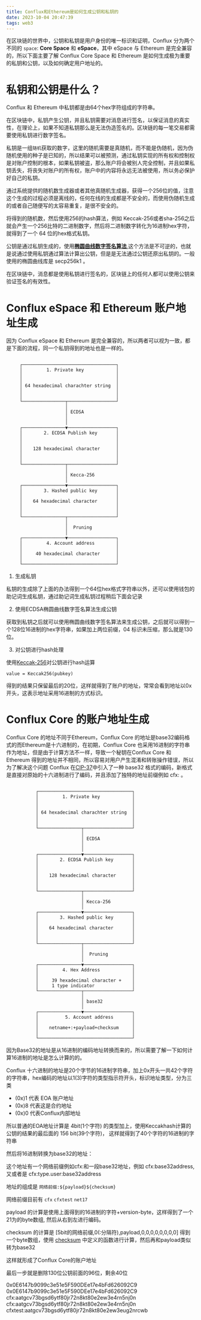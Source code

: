 ```yaml
---
title: Conflux和Ethereum是如何生成公钥和私钥的
date: 2023-10-04 20:47:39
tags: web3
---
```


在区块链的世界中，公钥和私钥是用户身份的唯一标识和证明，Conflux 分为两个不同的 `space`: **Core Space** 和 **eSpace**，其中 eSpace 与 Ethereum 是完全兼容的，所以下面主要了解 Conflux Core Space 和 Ethereum 是如何生成极为重要的私钥和公钥，以及如何确定用户地址的。
<!-- more -->
# 私钥和公钥是什么？

Conflux 和 Ethereum 中私钥都是由64个hex字符组成的字符串。

在区块链中，私钥产生公钥，并且私钥需要对消息进行签名，以保证消息的真实性，在理论上，如果不知道私钥那么是无法伪造签名的。区块链的每一笔交易都需要使用私钥进行数字签名。

私钥是一组`随机`获取的数字，这里的随机需要是真随机，而不能是伪随机，因为伪随机使用的种子是已知的，所以结果可以被预测，通过私钥实现的所有权和控制权是对账户控制的根本，如果私钥被盗，那么账户将会被别人完全控制，并且如果私钥丢失，将丧失对账户的所有权，账户中的内容将永远无法被使用，所以务必保护好自己的私钥。

通过系统提供的随机数生成器或者其他真随机生成器，获得一个256位的值，注意这个生成的过程必须是离线的，任何在线的生成都是不安全的，而使用伪随机生成的或者自己随便写的太容易重复，是很不安全的。

将得到的随机数，然后使用256的hash算法，例如 Keccak-256或者sha-256之后就会产生一个256比特的二进制数字，然后将二进制数字转化为16进制hex字符，就得到了一个 64 位的hex格式私钥。

公钥是通过私钥生成的，使用[**椭圆曲线数字签名算法**](https://en.wikipedia.org/wiki/Elliptic_Curve_Digital_Signature_Algorithm),这个方法是不可逆的，也就是说通过使用私钥通过算法计算出公钥，但是是无法通过公钥还原出私钥的。一般使用的椭圆曲线库是 secp256k1 。

在区块链中，消息都是使用私钥进行签名的，区块链上的任何人都可以使用公钥来验证签名的有效性。

# Conflux eSpace 和 Ethereum 账户地址生成

因为 Conflux eSpace 和 Ethereum 是完全兼容的，所以两者可以视为一致，都是下面的流程，同一个私钥得到的地址也是一样的。

```text

     ┌───────────────────────────────────┐
     │         1. Private key            │
     │                                   │
     │                                   │
     │ 64 hexadecimal charachter string  │
     │                                   │
     │                                   │
     └────────────────┬──────────────────┘
                      │
                      │ ECDSA
                      │
                      │
     ┌────────────────▼──────────────────┐
     │        2. ECDSA Publish key       │
     │                                   │
     │                                   │
     │    128 hexadecimal character      │
     │                                   │
     │                                   │
     └────────────────┬──────────────────┘
                      │
                      │ Kecca-256
                      │
     ┌────────────────▼──────────────────┐
     │        3. Hashed public key       │
     │                                   │
     │    64 hexadecimal character       │
     │                                   │
     │                                   │
     └────────────────┬──────────────────┘
                      │
                      │  Pruning
                      │
     ┌────────────────▼──────────────────┐
     │         4. Account address        │
     │                                   │
     │     40 hexadecimal character      │
     │                                   │
     └───────────────────────────────────┘
```

1.  生成私钥

私钥的生成除了上面的办法得到一个64位hex格式字符串以外，还可以使用钱包的助记词生成私钥，通过助记词生成私钥过程稍后下面会记录

2.  使用ECDSA椭圆曲线数字签名算法生成公钥

获取到私钥之后就可以使用椭圆曲线数字签名算法来生成公钥，之后就可以得到一个128位16进制的hex字符串，如果加上两位前缀，04 标识未压缩，那么就是130位。

3. 对公钥进行hash处理

使用[Keccak-256](https://en.wikipedia.org/wiki/SHA-3)对公钥进行hash运算

```text
value = Keccak256(pubkey)
```

得到的结果只保留最后的20位，这样就得到了账户的地址，常常会看到地址以0x开头，这表示地址采用16进制的方式标识。

# Conflux Core 的账户地址生成

Conflux Core 的地址不同于Ethereum，Conflux Core 的地址是base32编码格式的而Ethereum是十六进制的，在初期，Conflux Core 也采用16进制的字符串作为地址，但是由于计算方法不一样，导致一个秘钥在Conflux Core 和 Ethereum 得到的地址并不相同，所以容易对用户产生混淆和转账操作错误，所以为了解决这个问题 Conflux 在[CIP-37](https://github.com/Conflux-Chain/CIPs/blob/master/CIPs/cip-37.md)中引入了一种 base32 格式的编码，新格式是直接对原始的十六进制进行了编码，并且添加了独特的地址前缀例如 cfx: 。

```text

           ┌───────────────────────────────────┐
           │         1. Private key            │
           │                                   │
           │                                   │
           │ 64 hexadecimal charachter string  │
           │                                   │
           │                                   │
           └────────────────┬──────────────────┘
                            │
                            │ ECDSA
                            │
                            │
           ┌────────────────▼──────────────────┐
           │        2. ECDSA Publish key       │
           │                                   │
           │                                   │
           │    128 hexadecimal character      │
           │                                   │
           │                                   │
           └────────────────┬──────────────────┘
                            │
                            │ Kecca-256
                            │
           ┌────────────────▼──────────────────┐
           │        3. Hashed public key       │
           │                                   │
           │    64 hexadecimal character       │
           │                                   │
           │                                   │
           └────────────────┬──────────────────┘
                            │
                            │  Pruning
                            │
           ┌────────────────▼──────────────────┐
           │         4. Hex Address            │
           │                                   │
           │     39 hexadecimal character +    │
           │     1 type indicator              │
           └────────────────┬──────────────────┘
                            │
                            │ base32
                            │
           ┌────────────────▼──────────────────┐
           │          5. Account address       │
           │                                   │
           │    netname+:+payload+checksum     │
           │                                   │
           └───────────────────────────────────┘

```

因为Base32的地址是从16进制的编码地址转换而来的，所以需要了解一下如何计算16进制的地址是怎么计算的的。

Conflux 十六进制的地址是20个字节的16进制字符串，加上0x开头一共42个字符的字符串，hex编码的地址以1(3)字符的类型指示符开头，标识地址类型，分为三类

- (0x)1 代表 EOA 账户地址
- (0x)8 代表这是合约地址
- (0x)0 代表Conflux内部地址

所以普通的EOA地址计算是 4bit(1个字符) 的类型加上，使用Keccakhash计算的公钥的结果的最后面的 156 bit(39个字符)， 这样就得到了40个字符的16进制的字符串

然后将16进制转换为base32的地址：

这个地址有一个网络前缀例如cfx:和一段base32地址，例如 cfx:base32address,又或者是 cfx:type.user:base32address

地址的组成是 `网络前缀:${payload}${checksum}`

网络前缀目前有 `cfx` `cfxtest` `net17`

payload 的计算是使用上面得到的16进制的字符+version-byte，这样得到了一个21为的byte数组, 然后从右到左进行编码。

checksum 的计算是 [5bit的网络前缀,0(:分隔符),payload,0,0,0,0,0,0,0,0] 得到一个byte数组，使用 [checksum](https://github.com/bitcoincashorg/bitcoincash.org/blob/master/spec/cashaddr.md#checksum) 中定义的函数进行计算，然后再和payload类似转为base32

这样就形成了Conflux Core的账户地址

最后一步就是删除130位公钥前面的96位，剩余40位

0x0E6147b9099c3e51e5F590DEe17e4bFd626092C9
0x0E6147b9099c3e51e5F590DEe17e4bFd626092C9
cfx:aatgcv73bgsd6ytf80jr72n8kt80e2ew3e4rn5nj0n
cfx:aatgcv73bgsd6ytf80jr72n8kt80e2ew3e4rn5nj0n
cfxtest:aatgcv73bgsd6ytf80jr72n8kt80e2ew3eug2nrcwb
